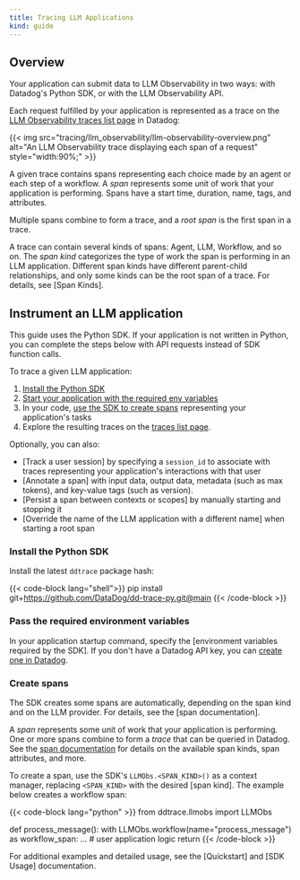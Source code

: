 ```yaml
---
title: Tracing LLM Applications
kind: guide
---
```

## Overview

Your application can submit data to LLM Observability in two ways: with Datadog's Python SDK, or with the LLM Observability API.

Each request fulfilled by your application is represented as a trace on the [LLM Observability traces list page][3] in Datadog:

{{< img src="tracing/llm_observability/llm-observability-overview.png" alt="An LLM Observability trace displaying each span of a request" style="width:90%;" >}}

A given trace contains spans representing each choice made by an agent or each step of a workflow. A *span* represents some unit of work that your application is performing. Spans have a start time, duration, name, tags, and attributes.

Multiple spans combine to form a trace, and a *root span* is the first span in a trace.

A trace can contain several kinds of spans: Agent, LLM, Workflow, and so on. The *span kind* categorizes the type of work the span is performing in an LLM application. Different span kinds have different parent-child relationships, and only some kinds can be the root span of a trace. For details, see [Span Kinds].

## Instrument an LLM application

<div class="alert alert-info">This guide uses the Python SDK. If your application is not written in Python, you can complete the steps below with API requests instead of SDK function calls.</a></div>

To trace a given LLM application:

1. [Install the Python SDK](#install-the-python-sdk)
1. [Start your application with the required env variables](#pass-the-required-environment-variables)
1. In your code, [use the SDK to create spans](#create-spans) representing your application's tasks
1. Explore the resulting traces on the [traces list page][2].

Optionally, you can also:

- [Track a user session] by specifying a `session_id` to associate with traces representing your application's interactions with that user
- [Annotate a span] with input data, output data, metadata (such as max tokens), and key-value tags (such as version).
- [Persist a span between contexts or scopes] by manually starting and stopping it
- [Override the name of the LLM application with a different name] when starting a root span

### Install the Python SDK

Install the latest `ddtrace` package hash:

{{< code-block lang="shell">}}
pip install git+https://github.com/DataDog/dd-trace-py.git@main
{{< /code-block >}}

### Pass the required environment variables

In your application startup command, specify the [environment variables required by the SDK]. If you don't have a Datadog API key, you can [create one in Datadog][3].

### Create spans

<div class="alert alert-info">The SDK creates some spans are automatically, depending on the span kind and on the LLM provider. For details, see the [span documentation].</div>

A *span* represents some unit of work that your application is performing. One or more spans combine to form a *trace* that can be queried in Datadog. See the [span documentation][4] for details on the available span kinds, span attributes, and more.

To create a span, use the SDK's `LLMObs.<SPAN_KIND>()` as a context manager, replacing `<SPAN_KIND>` with the desired [span kind]. The example below creates a workflow span:

{{< code-block lang="python" >}}
from ddtrace.llmobs import LLMObs

def process_message():
	with LLMObs.workflow(name="process_message") as workflow_span:
		... # user application logic
	return 
{{< /code-block >}}

For additional examples and detailed usage, see the [Quickstart] and [SDK Usage] documentation.

[2]: /tracing/llm_observability/exploring_llm_traces
[3]: /account_management/api-app-keys/#add-an-api-key-or-client-token
[4]: /tracing/llm_observability/spans





